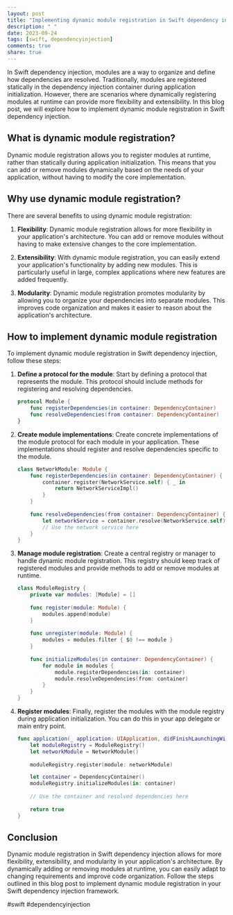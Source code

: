 ```yaml
---
layout: post
title: "Implementing dynamic module registration in Swift dependency injection"
description: " "
date: 2023-09-24
tags: [swift, dependencyinjection]
comments: true
share: true
---
```


In Swift dependency injection, modules are a way to organize and define how dependencies are resolved. Traditionally, modules are registered statically in the dependency injection container during application initialization. However, there are scenarios where dynamically registering modules at runtime can provide more flexibility and extensibility. In this blog post, we will explore how to implement dynamic module registration in Swift dependency injection.

## What is dynamic module registration?

Dynamic module registration allows you to register modules at runtime, rather than statically during application initialization. This means that you can add or remove modules dynamically based on the needs of your application, without having to modify the core implementation.

## Why use dynamic module registration?

There are several benefits to using dynamic module registration:

1. **Flexibility**: Dynamic module registration allows for more flexibility in your application's architecture. You can add or remove modules without having to make extensive changes to the core implementation.

2. **Extensibility**: With dynamic module registration, you can easily extend your application's functionality by adding new modules. This is particularly useful in large, complex applications where new features are added frequently.

3. **Modularity**: Dynamic module registration promotes modularity by allowing you to organize your dependencies into separate modules. This improves code organization and makes it easier to reason about the application's architecture.

## How to implement dynamic module registration

To implement dynamic module registration in Swift dependency injection, follow these steps:

1. **Define a protocol for the module**: Start by defining a protocol that represents the module. This protocol should include methods for registering and resolving dependencies.

   ```swift
   protocol Module {
       func registerDependencies(in container: DependencyContainer)
       func resolveDependencies(from container: DependencyContainer)
   }
   ```

2. **Create module implementations**: Create concrete implementations of the module protocol for each module in your application. These implementations should register and resolve dependencies specific to the module.

   ```swift
   class NetworkModule: Module {
       func registerDependencies(in container: DependencyContainer) {
           container.register(NetworkService.self) { _ in
               return NetworkServiceImpl()
           }
       }
       
       func resolveDependencies(from container: DependencyContainer) {
           let networkService = container.resolve(NetworkService.self)
           // Use the network service here
       }
   }
   ```

3. **Manage module registration**: Create a central registry or manager to handle dynamic module registration. This registry should keep track of registered modules and provide methods to add or remove modules at runtime.

   ```swift
   class ModuleRegistry {
       private var modules: [Module] = []
       
       func register(module: Module) {
           modules.append(module)
       }
       
       func unregister(module: Module) {
           modules = modules.filter { $0 !== module }
       }
       
       func initializeModules(in container: DependencyContainer) {
           for module in modules {
               module.registerDependencies(in: container)
               module.resolveDependencies(from: container)
           }
       }
   }
   ```

4. **Register modules**: Finally, register the modules with the module registry during application initialization. You can do this in your app delegate or main entry point.

   ```swift
   func application(_ application: UIApplication, didFinishLaunchingWithOptions launchOptions: [UIApplication.LaunchOptionsKey: Any]?) -> Bool {
       let moduleRegistry = ModuleRegistry()
       let networkModule = NetworkModule()
       
       moduleRegistry.register(module: networkModule)
   
       let container = DependencyContainer()
       moduleRegistry.initializeModules(in: container)
       
       // Use the container and resolved dependencies here
       
       return true
   }
   ```

## Conclusion

Dynamic module registration in Swift dependency injection allows for more flexibility, extensibility, and modularity in your application's architecture. By dynamically adding or removing modules at runtime, you can easily adapt to changing requirements and improve code organization. Follow the steps outlined in this blog post to implement dynamic module registration in your Swift dependency injection framework.

#swift #dependencyinjection